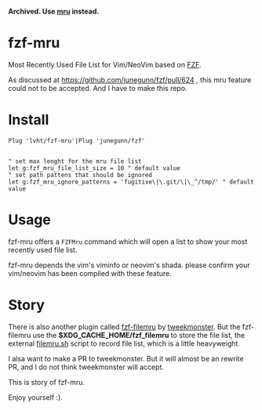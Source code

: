 __Archived. Use [mru](https://github.com/lvht/mru) instead.__

# fzf-mru

Most Recently Used File List for Vim/NeoVim based on [FZF](https://github.com/junegunn/fzf).

As discussed at https://github.com/junegunn/fzf/pull/624 , this mru feature 
could not to be accepted. And I have to make this repo.

# Install

```
Plug 'lvht/fzf-mru'|Plug 'junegunn/fzf'


" set max lenght for the mru file list
let g:fzf_mru_file_list_size = 10 " default value
" set path pattens that should be ignored
let g:fzf_mru_ignore_patterns = 'fugitive\|\.git/\|\_^/tmp/' " default value
```

# Usage

fzf-mru offers a `FZFMru` command which will open a list to show your
most recently used file list. 

fzf-mru depends the vim's viminfo or neovim's shada. please confirm your 
vim/neovim has been compiled with these feature.


# Story
There is also another plugin called [fzf-filemru](https://github.com/tweekmonster/fzf-filemru)
by [tweekmonster](https://github.com/tweekmonster). But the fzf-filemru 
use the **$XDG_CACHE_HOME/fzf_filemru** to store the file list,
the external [filemru.sh](https://github.com/tweekmonster/fzf-filemru/blob/master/bin/filemru.sh) script
to record file list, which is a little heavyweight.

I alsa want to make a PR to tweekmonster. But it will almost be an rewrite PR, 
and I do not think tweekmonster will accept.

This is story of fzf-mru.

Enjoy yourself :).
